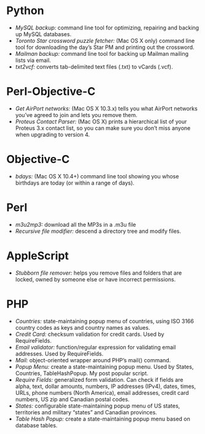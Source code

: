 Python
======
* *MySQL backup:* command line tool for optimizing, repairing and backing up MySQL databases.
* *Toronto Star crossword puzzle fetcher:*	(Mac OS X only) command line tool for downloading the day’s Star PM and printing out the crossword.
* *Mailman backup:* command line tool for backing up Mailman mailing lists via email.
* *txt2vcf:* converts tab-delimited text files (.txt) to vCards (.vcf).

Perl-Objective-C
================
* *Get AirPort networks:* (Mac OS X 10.3.x) tells you what AirPort networks you’ve agreed to join and lets you remove them.
* *Proteus Contact Parser:* (Mac OS X) prints a hierarchical list of your Proteus 3.x contact list, so you can make sure you don’t miss anyone when upgrading to version 4.

Objective-C
===========
* *bdays:* (Mac OS X 10.4+) command line tool showing you whose birthdays are today (or within a range of days).

Perl
====
* *m3u2mp3:* download all the MP3s in a .m3u file
* *Recursive file modifier:* descend a directory tree and modify files.

AppleScript
===========
* *Stubborn file remover:* helps you remove files and folders that are locked, owned by someone else or have incorrect permissions.

PHP
===
* *Countries:* state-maintaining popup menu of countries, using ISO 3166 country codes as keys and country names as values.
* *Credit Card:* checksum validation for credit cards. Used by RequireFields.
* *Email validator:* function/regular expression for validating email addresses. Used by RequireFields.
* *Mail:* object-oriented wrapper around PHP’s mail() command.
* *Popup Menu:* create a state-maintaining popup menu. Used by States, Countries, TableHashPopup. My post popular script.
* *Require Fields:* generalized form validation. Can check if fields are alpha, text, dollar amounts, numbers, IP addresses (IPv4), dates, times, URLs, phone numbers (North America), email addresses, credit card numbers, US zip and Canadian postal codes.
* *States:* configurable state-maintaining popup menu of US states, territories and military “states” and Canadian provinces.
* *Table Hash Popup:* create a state-maintaining popup menu based on database tables.
